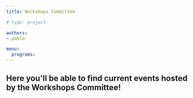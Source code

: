 ```yaml
---
title: Workshops Committee

# type: project

authors:
- pablo

menu:
  programs:
---
```

<!-- ================================================== -->
<!-- Remove this section once the once the page is done -->
<!-- ================================================== -->
<!-- {{< alert danger >}} -->

<!-- :construction: UNDER CONSTRUCTION :construction: -->

<!-- {{< /alert >}} -->
<!-- ================================================== -->

## Here you'll be able to find current events hosted by the Workshops Committee!

<br>
<!-- 
<div class="card-columns">
  <div class="card">
  <img class="card-img-top" src="/img/logos/GitHub-logo-W.png">
  <div class="card-body">
    <h5 class="card-title">Intro to GitHub</h5>
    <a href="/programs/workshops/intro-github" class="btn btn-info">More info</a>
  </div>
</div>
</div> -->